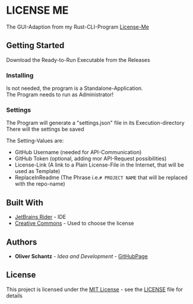 # LICENSE ME

The GUI-Adaption from my Rust-CLI-Program [License-Me](https://github.com/frequency403/license-me)
## Getting Started

Download the Ready-to-Run Executable from the Releases


### Installing

Is not needed, the program is a Standalone-Application.  
The Program needs to run as Administrator!

### Settings

The Program will generate a "settings.json" file in its Execution-directory  
There will the settings be saved

The Setting-Values are:
- GitHub Username (needed for API-Communication)
- GitHub Token (optional, adding mor API-Request possibilities)
- License-Link (A link to a Plain License-File in the Internet, that will be used as Template)
- ReplaceInReadme (The Phrase i.e.```# PROJECT NAME``` that will be replaced with the repo-name)

## Built With

  - [JetBrains Rider](https://jetbrains.com/de-de/rider) - IDE
  - [Creative Commons](https://creativecommons.org/) - Used to choose
    the license

## Authors

  - **Oliver Schantz** - *Idea and Development* -
    [GitHubPage](https://github.com/frequency403)

## License

This project is licensed under the [MIT License](LICENSE) - see the [LICENSE](LICENSE) file for details
